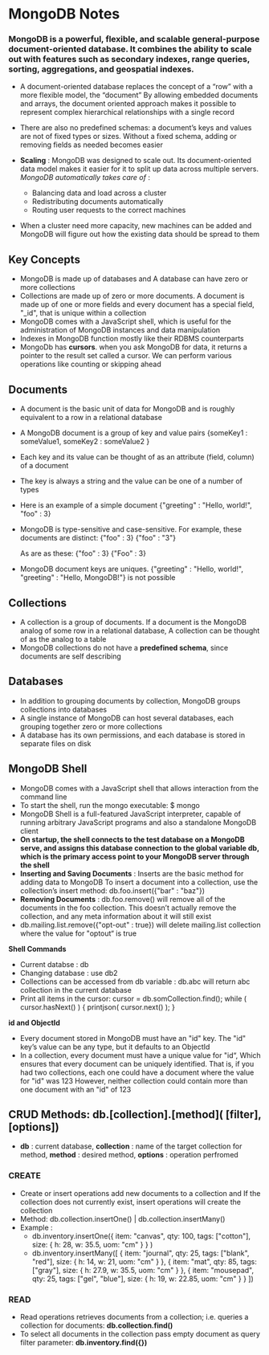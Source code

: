 # MongoDB Notes

### MongoDB is a powerful, flexible, and scalable general-purpose document-oriented database. It combines the ability to scale out with features such as secondary indexes, range queries, sorting, aggregations, and geospatial indexes.

- A document-oriented database replaces the concept of a “row” with a more flexible model, the “document” By allowing embedded documents and arrays, the document oriented approach makes it possible to represent complex hierarchical relationships with a  single record

- There are also no predefined schemas: a document’s keys and values are not of fixed types or sizes. Without a fixed schema, adding or removing fields as needed becomes easier

- **Scaling** : MongoDB was designed to scale out. Its document-oriented data model makes it easier for it to split up data across multiple servers.
_MongoDB automatically takes care of_ : 
  - Balancing data and load across a cluster
  - Redistributing documents automatically
  - Routing user requests to the correct machines
  

- When a cluster need more capacity, new machines can be added and MongoDB will figure out how the existing data should be spread to them

## **Key Concepts**

- MongoDB is made up of databases and A database can have zero or more collections
- Collections are made up of zero or more documents. A document is made up of one or more fields and every document has a special field, "_id", that is unique within a collection
- MongoDB comes with a JavaScript shell, which is useful for the administration of MongoDB instances and data manipulation
- Indexes in MongoDB function mostly like their RDBMS counterparts
- MongoDb has **cursors**. when you ask MongoDB for data, it returns a pointer to the result set called a cursor. We can perform various operations like counting or skipping ahead

## **Documents**

- A document is the basic unit of data for MongoDB and is roughly equivalent to a row in a relational database
- A MongoDB document is a group of key and value pairs {someKey1 : someValue1, someKey2 : someValue2 }
- Each key and its value can be thought of as an attribute (field, column) of a document
- The key is always a string and the value can be one of a number of types
- Here is an example of a simple document {"greeting" : "Hello, world!", "foo" : 3}
- MongoDB is type-sensitive and case-sensitive. For example, these documents are distinct:
        {"foo" : 3}
        {"foo" : "3"}

  As are as these:
        {"foo" : 3}
        {"Foo" : 3}
        
- MongoDB document keys are uniques. {"greeting" : "Hello, world!", "greeting" : "Hello, MongoDB!"} is not possible

## **Collections**

- A collection is a group of documents. If a document is the MongoDB analog of some row in a relational database, A collection can be thought of as the analog to a table
- MongoDB collections do not have a **predefined schema**, since documents are self describing

## **Databases**

- In addition to grouping documents by collection, MongoDB groups collections into databases
- A single instance of MongoDB can host several databases, each grouping together zero or more collections
- A database has its own permissions, and each database is stored in separate files on disk

## **MongoDB Shell**

- MongoDB comes with a JavaScript shell that allows interaction from the command line
- To start the shell, run the mongo executable: $ mongo
- MongoDB Shell is a full-featured JavaScript interpreter, capable of running arbitrary JavaScript programs and also a standalone MongoDB client
- **On startup, the shell connects to the test database on a MongoDB serve, and assigns this database connection to the global variable db, which is the primary access point to your MongoDB server through the shell**
- **Inserting and Saving Documents** : Inserts are the basic method for adding data to MongoDB To insert a document into a collection, use the collection’s insert method: db.foo.insert({"bar" : "baz"})
- **Removing Documents** : db.foo.remove() will remove all of the documents in the foo collection. This doesn’t actually remove the collection, and any meta information about it will still exist
- db.mailing.list.remove({"opt-out" : true}) will delete mailing.list collection where the value for "optout“ is true




**Shell Commands**
  - Current databse : db
  - Changing database : use db2
  - Collections can be accessed from db variable : db.abc will return abc collection in the current database
  - Print all items in the cursor: 
        cursor = db.somCollection.find();
        while ( cursor.hasNext() ) { printjson( cursor.next() ); }

 **id and ObjectId**
 - Every document stored in MongoDB must have an "id" key. The "id" key’s value can be any type, but it defaults to an ObjectId
 - In a collection, every document must have a unique value for "id“, Which ensures that every document can be uniquely identified. That is, if you had two collections, each one could have a document where the value for "id" was 123
However, neither collection could contain more than one document with an "id" of 123

## **CRUD Methods**:  **db.[collection].[method]( [filter], [options])**
  
- **db** : current database, **collection** : name of the target collection for method, **method** : desired method, **options** : operation perfromed

### **CREATE** 
- Create or insert operations add new documents to a collection and If the collection does not currently exist, insert operations will create the collection
- Method: db.collection.insertOne() | db.collection.insertMany()
- Example : 
  - db.inventory.insertOne({ item: "canvas", qty: 100, tags: ["cotton"], size: { h: 28, w: 35.5, uom: "cm" } } )
  - db.inventory.insertMany([
               { item: "journal", qty: 25, tags: ["blank", "red"], size: { h: 14, w: 21, uom: "cm" } },
               { item: "mat", qty: 85, tags: ["gray"], size: { h: 27.9, w: 35.5, uom: "cm" } },
               { item: "mousepad", qty: 25, tags: ["gel", "blue"], size: { h: 19, w: 22.85, uom: "cm" }                                       }
            ])

### **READ** 
- Read operations retrieves documents from a collection; i.e. queries a collection for documents: **db.collection.find()**
- To select all documents in the collection pass empty document as query filter parameter: **db.inventory.find({})**


































